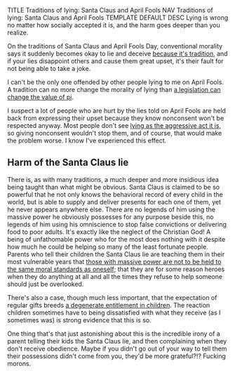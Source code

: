 TITLE Traditions of lying: Santa Claus and April Fools
NAV Traditions of lying: Santa Claus and April Fools
TEMPLATE DEFAULT
DESC Lying is wrong no matter how socially accepted it is, and the harm goes deeper than you realize.

On the traditions of Santa Claus and April Fools Day, conventional morality says it suddenly becomes okay to lie and deceive [because it's tradition](https://www.changingminds.org/disciplines/argument/fallacies/appeal_tradition.htm), and if your lies disappoint others and cause them great upset, it's their fault for not being able to take a joke.

I can't be the only one offended by other people lying to me on April Fools. A tradition can no more change the morality of lying than [a legislation can change the value of pi](https://en.wikipedia.org/wiki/Indiana_Pi_Bill).

I suspect a lot of people who are hurt by the lies told on April Fools are held back from expressing their upset because they know nonconsent won't be respected anyway. Most people don't see [lying as the aggressive act it is](property#lying-as-a-consent-violation), so giving nonconsent wouldn't stop them, and of course, that would make the problem worse. I know I've experienced this effect. <!--If you were to enact retribution, you'd make enemies of everyone.-->

## Harm of the Santa Claus lie

There is, as with many traditions, a much deeper and more insidious idea being taught than what might be obvious. Santa Claus is claimed to be so powerful that he not only knows the behavioral record of every child in the world, but is able to supply and deliver presents for each one of them, yet he never appears anywhere else. There are no legends of him using the massive power he obviously possesses for any purpose beside this, no legends of him using his omniscience to stop false convictions or delivering food to poor adults. It's exactly like the neglect of the Christian God! A being of unfathomable power who for the most does nothing with it despite how much he could be helping so many of the least fortunate people. Parents who tell their children the Santa Claus lie are teaching them in their most vulnerable years that [those with massive power are not to be held to the same moral standards as oneself](anarchism); that they are for some reason heroes when they do anything at all and all the times they refuse to help someone should just be overlooked.

There's also a case, though much less important, that the expectation of regular gifts breeds [a degenerate entitlement in children](sheltering_children). The reaction children sometimes have to being dissatisfied with what they receive (as I sometimes was) is strong evidence that this is so.

One thing that's that just astonishing about this is the incredible irony of a parent telling their kids the Santa Claus lie, and then complaining when they don't receive obedience. Maybe if you didn't go out of your way to tell them their possessions didn't come from you, they'd be more grateful?!? Fucking morons.

